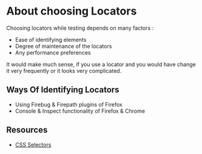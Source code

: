 # About choosing Locators

Choosing locators while testing depends on many factors :

- Ease of identifying elements
- Degree of maintenance of the locators
- Any performance preferences

It would make much sense, if you use a locator and you would have change it very frequently or it looks very complicated.

## Ways Of Identifying Locators

- Using Firebug & Firepath plugins of Firefox
- Console & Inspect functionality of Firefox & Chrome

## Resources

- [CSS Selectors](http://saucelabs.com/resources/selenium/css-selectors)